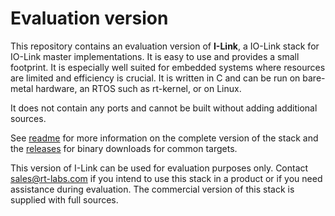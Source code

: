 # Evaluation version

This repository contains an evaluation version of **I-Link**, a IO-Link stack
for IO-Link master implementations. It is easy to use and provides a small
footprint. It is especially well suited for embedded systems where resources
are limited and efficiency is crucial. It is written in C and can be run
on bare-metal hardware, an RTOS such as rt-kernel, or on Linux.

It does not contain any ports and cannot be built without adding additional sources.

See [readme](../../README.md) for more information on the complete version of the stack and the [releases](https://github.com/rtlabs-com/i-link/releases)  for binary downloads for common targets.

This version of I-Link can be used for evaluation purposes
only. Contact sales@rt-labs.com if you intend to use this stack in a
product or if you need assistance during evaluation. The commercial
version of this stack is supplied with full sources.
